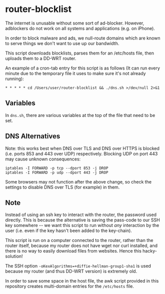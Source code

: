 # router-blocklist

The internet is unusable without some sort of ad-blocker. However, adblockers do not work on all systems and applications (e.g. on iPhone).

In order to block malware and ads, we null-route domains which are known to serve things we don't want to use up our bandwidth.

This script downloads blocklists, parses them for an /etc/hosts file, then uploads them to a DD-WRT router.

An example of a cron-tab entry for this script is as follows (It can run every minute due to the temporary file it uses to make sure it's not already running):

`* * * * * cd /Users/user/router-blocklist && ./dns.sh >/dev/null 2>&1`

## Variables

In `dns.sh`, there are various variables at the top of the file that need to be set.

## DNS Alternatives

Note: this works best when DNS over TLS and DNS over HTTPS is blocked (i.e. ports 853 and 443 over UDP) respectively. Blocking UDP on port 443 may cause unknown consequences:
```
iptables -I FORWARD -p tcp --dport 853 -j DROP
iptables -I FORWARD -p udp --dport 443 -j DROP
```
Some browsers may not function after the above change, so check the settings to disable DNS over TLS (for example) in them.

## Note

Instead of using an ssh key to interact with the router, the password used directly.
This is because the alternative is saving the pass-code to our SSH key somewhere -- we want this script to run without _any_ interaction by the user (i.e. even if the key hasn't been added to the key-chain).

This script is run on a computer connected to the router, rather than the router itself, because my router does not have wget nor curl installed, and there is no way to easily download files from websites. Hence this hacky-solution!

The SSH option `-oKexAlgorithms=+diffie-hellman-group1-sha1` is used because my router (and thus DD-WRT version) is extremely old.

In order to save some space in the host file, the awk script provided in this repository creates multi-domain entries for the `/etc/hosts` file.
